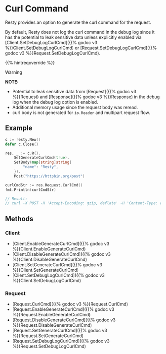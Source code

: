 
# Curl Command

Resty provides an option to generate the curl command for the request.

By default, Resty does not log the curl command in the debug log since it has the potential to leak sensitive data unless explicitly enabled via [Client.SetDebugLogCurlCmd]({{% godoc v3 %}}Client.SetDebugLogCurlCmd) or [Request.SetDebugLogCurlCmd]({{% godoc v3 %}}Request.SetDebugLogCurlCmd).

{{% hintreqoverride %}}

> [!WARNING]
> **NOTE:**
> - Potential to leak sensitive data from [Request]({{% godoc v3 %}}Request) and [Response]({{% godoc v3 %}}Response) in the debug log when the debug log option is enabled.
> - Additional memory usage since the request body was reread.
> - curl body is not generated for `io.Reader` and multipart request flow.

## Example

```go
c := resty.New()
defer c.Close()

res, _ := c.R().
    SetGenerateCurlCmd(true).
    SetBody(map[string]string{
        "name": "Resty",
    }).
    Post("https://httpbin.org/post")

curlCmdStr := res.Request.CurlCmd()
fmt.Println(curlCmdStr)

// Result:
// curl -X POST -H 'Accept-Encoding: gzip, deflate' -H 'Content-Type: application/json' -H 'User-Agent: go-resty/3.0.0 (https://resty.dev)' -d '{"name":"Resty"}' https://httpbin.org/post
```

## Methods

### Client

* [Client.EnableGenerateCurlCmd]({{% godoc v3 %}}Client.EnableGenerateCurlCmd)
* [Client.DisableGenerateCurlCmd]({{% godoc v3 %}}Client.DisableGenerateCurlCmd)
* [Client.SetGenerateCurlCmd]({{% godoc v3 %}}Client.SetGenerateCurlCmd)
* [Client.SetDebugLogCurlCmd]({{% godoc v3 %}}Client.SetDebugLogCurlCmd)

### Request

* [Request.CurlCmd]({{% godoc v3 %}}Request.CurlCmd)
* [Request.EnableGenerateCurlCmd]({{% godoc v3 %}}Request.EnableGenerateCurlCmd)
* [Request.DisableGenerateCurlCmd]({{% godoc v3 %}}Request.DisableGenerateCurlCmd)
* [Request.SetGenerateCurlCmd]({{% godoc v3 %}}Request.SetGenerateCurlCmd)
* [Request.SetDebugLogCurlCmd]({{% godoc v3 %}}Request.SetDebugLogCurlCmd)
